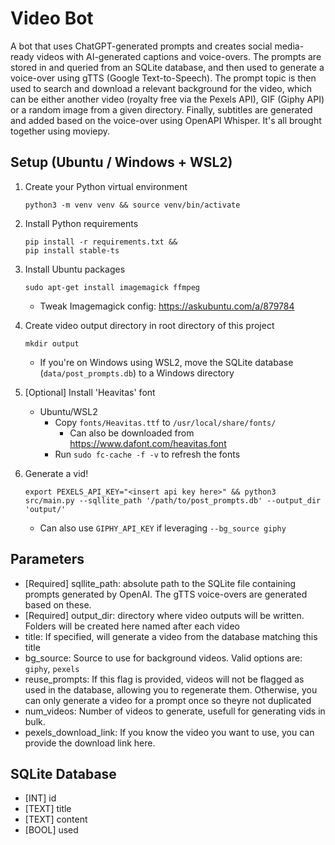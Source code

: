 # Video Bot
A bot that uses ChatGPT-generated prompts and creates social media-ready videos with AI-generated captions and voice-overs. The prompts are stored in and queried from an SQLite database, and then used to generate a voice-over using gTTS (Google Text-to-Speech). The prompt topic is then used to search and download a relevant background for the video, which can be either another video (royalty free via the Pexels API), GIF (Giphy API) or a random image from a given directory. Finally, subtitles are generated and added based on the voice-over using OpenAPI Whisper. It's all brought together using moviepy.

## Setup (Ubuntu / Windows + WSL2)
1. Create your Python virtual environment

    ```
    python3 -m venv venv && source venv/bin/activate
    ```

1. Install Python requirements

    ```
    pip install -r requirements.txt &&
    pip install stable-ts
    ```

1. Install Ubuntu packages

    ```
    sudo apt-get install imagemagick ffmpeg
    ```
    - Tweak Imagemagick config: https://askubuntu.com/a/879784

1. Create video output directory in root directory of this project
    ```
    mkdir output
    ```
    - If you're on Windows using WSL2, move the SQLite database (`data/post_prompts.db`) to a Windows directory

1. [Optional] Install 'Heavitas' font
    - Ubuntu/WSL2
        - Copy `fonts/Heavitas.ttf` to `/usr/local/share/fonts/`
            - Can also be downloaded from https://www.dafont.com/heavitas.font
        - Run `sudo fc-cache -f -v` to refresh the fonts

1. Generate a vid!
    ```
    export PEXELS_API_KEY="<insert api key here>" && python3 src/main.py --sqllite_path '/path/to/post_prompts.db' --output_dir 'output/'
    ```
    - Can also use `GIPHY_API_KEY` if leveraging `--bg_source giphy`

## Parameters
- [Required] sqllite_path: absolute path to the SQLite file containing prompts generated by OpenAI. The gTTS voice-overs are generated based on these.
- [Required] output_dir: directory where video outputs will be written. Folders will be created here named after each video
- title: If specified, will generate a video from the database matching this title
- bg_source: Source to use for background videos. Valid options are: `giphy`, `pexels`
- reuse_prompts: If this flag is provided, videos will not be flagged as used in the database, allowing you to regenerate them. Otherwise, you can only generate a video for a prompt once so theyre not duplicated
- num_videos: Number of videos to generate, usefull for generating vids in bulk.
- pexels_download_link: If you know the video you want to use, you can provide the download link here.

## SQLite Database
- [INT] id
- [TEXT] title
- [TEXT] content
- [BOOL] used
